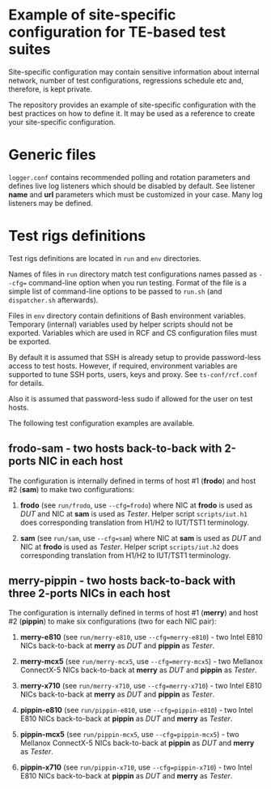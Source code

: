 Example of site-specific configuration for TE-based test suites
===============================================================

Site-specific configuration may contain sensitive information about
internal network, number of test configurations, regressions schedule
etc and, therefore, is kept private.

The repository provides an example of site-specific configuration with
the best practices on how to define it. It may be used as a reference to
create your site-specific configuration.


# Generic files

``logger.conf`` contains recommended polling and rotation parameters and
defines live log listeners which should be disabled by default. See
listener **name** and **url** parameters which must be customized in
your case. Many log listeners may be defined.


# Test rigs definitions

Test rigs definitions are located in ``run`` and ``env`` directories.

Names of files in ``run`` directory match test configurations names
passed as ``--cfg=`` command-line option when you run testing.
Format of the file is a simple list of command-line options to be
passed to ``run.sh`` (and ``dispatcher.sh`` afterwards).

Files in ``env`` directory contain definitions of Bash environment
variables. Temporary (internal) variables used by helper scripts
should not be exported. Variables which are used in RCF and CS
configuration files must be exported.

By default it is assumed that SSH is already setup to provide
password-less access to test hosts. However, if required, environment
variables are supported to tune SSH ports, users, keys and proxy.
See ``ts-conf/rcf.conf`` for details.

Also it is assumed that password-less sudo if allowed for the user on
test hosts.

The following test configuration examples are available.


## frodo-sam - two hosts back-to-back with 2-ports NIC in each host

The configuration is internally defined in terms of host #1 (**frodo**) and
host #2 (**sam**) to make two configurations:

 1. **frodo** (see ``run/frodo``, use ``--cfg=frodo``) where NIC at **frodo**
    is used as *DUT* and NIC at **sam** is used as *Tester*.
    Helper script ``scripts/iut.h1`` does corresponding translation from
    H1/H2 to IUT/TST1 terminology.

 2. **sam** (see ``run/sam``, use ``--cfg=sam``) where NIC at **sam**
    is used as *DUT* and NIC at **frodo** is used as *Tester*.
    Helper script ``scripts/iut.h2`` does corresponding translation from
    H1/H2 to IUT/TST1 terminology.


## merry-pippin - two hosts back-to-back with three 2-ports NICs in each host

The configuration is internally defined in terms of host #1 (**merry**) and
host #2 (**pippin**) to make six configurations (two for each NIC pair):

 1. **merry-e810** (see ``run/merry-e810``, use ``--cfg=merry-e810``) -
    two Intel E810 NICs back-to-back at **merry** as *DUT* and
    **pippin** as *Tester*.

 2. **merry-mcx5** (see ``run/merry-mcx5``, use ``--cfg=merry-mcx5``) -
    two Mellanox ConnectX-5 NICs back-to-back at **merry** as *DUT* and
    **pippin** as *Tester*.

 3. **merry-x710** (see ``run/merry-x710``, use ``--cfg=merry-x710``) -
    two Intel E810 NICs back-to-back at **merry** as *DUT* and
    **pippin** as *Tester*.

 4. **pippin-e810** (see ``run/pippin-e810``, use ``--cfg=pippin-e810``) -
    two Intel E810 NICs back-to-back at **pippin** as *DUT* and
    **merry** as *Tester*.

 5. **pippin-mcx5** (see ``run/pippin-mcx5``, use ``--cfg=pippin-mcx5``) -
    two Mellanox ConnectX-5 NICs back-to-back at **pippin** as *DUT* and
    **merry** as *Tester*.

 6. **pippin-x710** (see ``run/pippin-x710``, use ``--cfg=pippin-x710``) -
    two Intel E810 NICs back-to-back at **pippin** as *DUT* and
    **merry** as *Tester*.

